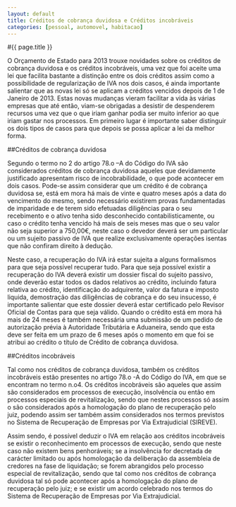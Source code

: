 ```yaml
---
layout: default
title: Créditos de cobrança duvidosa e Créditos incobráveis
categories: [pessoal, automovel, habitacao]
---
```


#{{ page.title }}

O Orçamento de Estado para 2013 trouxe novidades sobre os créditos de cobrança duvidosa e os créditos incobráveis, uma vez que foi aceite uma lei que facilita bastante a distinção entre os dois créditos assim como a possibilidade de regularização de IVA nos dois casos, é ainda importante salientar que as novas lei só se aplicam a créditos vencidos depois de 1 de Janeiro de 2013. Estas novas mudanças vieram facilitar a vida às várias empresas que até então, viam-se obrigadas a desistir de despenderem recursos uma vez que o que iriam ganhar podia ser muito inferior ao que iriam gastar nos processos. Em primeiro lugar é importante saber distinguir os dois tipos de casos para que depois se possa aplicar a lei da melhor forma.

##Créditos de cobrança duvidosa

Segundo o termo no 2 do artigo 78.o –A do Código do IVA são considerados créditos de cobrança duvidosa aqueles que devidamente justificado apresentam risco de incobrabilidade, o que pode acontecer em dois casos. Pode-se assim considerar que um crédito é de cobrança duvidosa se, está em mora há mais de vinte e quatro meses após a data do vencimento do mesmo, sendo necessário existirem provas fundamentadas de imparidade e de terem sido efetuadas diligências para o seu recebimento e o ativo tenha sido desconhecido contabilisticamente, ou caso o crédito tenha vencido há mais de seis meses mas que o seu valor não seja superior a 750,00€, neste caso o devedor deverá ser um particular ou um sujeito passivo de IVA que realize exclusivamente operações isentas que não confiram direito à dedução.

Neste caso, a recuperação do IVA irá estar sujeita a alguns formalismos para que seja possível recuperar tudo. Para que seja possível existir a recuperação do IVA deverá existir um dossier fiscal do sujeito passivo, onde deverão estar todos os dados relativos ao crédito, incluindo fatura relativa ao crédito, identificação do adquirente, valor da fatura e imposto liquida, demostração das diligências de cobrança e do seu insucesso, é importante salientar que este dossier deverá estar certificado pelo Revisor Oficial de Contas para que seja válido. Quando o crédito está em mora há mais de 24 meses é também necessária uma submissão de um pedido de autorização prévia à Autoridade Tributária e Aduaneira, sendo que esta deve ser feita em um prazo de 6 meses após o momento em que foi se atribui ao crédito o título de Crédito de cobrança duvidosa.

##Créditos incobráveis

Tal como nos créditos de cobrança duvidosa, também os créditos incobráveis estão presentes no artigo 78.o -A do Código do IVA, em que se encontram no termo n.o4. Os créditos incobráveis são aqueles que assim são considerados em processos de execução, insolvência ou então em processos especiais de revitalização, sendo que nestes processos só assim o são considerados após a homologação do plano de recuperação pelo juiz, podendo assim ser também assim considerados nos termos previstos no Sistema de Recuperação de Empresas por Via Extrajudicial (SIREVE).

Assim sendo, é possível deduzir o IVA em relação aos créditos incobráveis se existir o reconhecimento em processos de execução, sendo que neste caso não existem bens penhoráveis; se a insolvência for decretada de carácter limitado ou após homologação da deliberação da assembleia de credores na fase de liquidação; se forem abrangidos pelo processo especial de revitalização, sendo que tal como nos créditos de cobrança duvidosa tal só pode acontecer após a homologação do plano de recuperação pelo juiz; e se existir um acordo celebrado nos termos do Sistema de Recuperação de Empresas por Via Extrajudicial.
